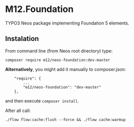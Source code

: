M12.Foundation
=============

TYPO3 Neos package implementing Foundation 5 elements.

## Instalation

From command line (from Neos root directory) type:

```composer require m12/neos-foundation:dev-master```

**Alternatively**, you might add it manually to composer.json:
```
    "require": {
        ...
        "m12/neos-foundation": "dev-master"
    },
```
and then execute `composer install`.

After all call:

```./flow flow:cache:flush --force && ./flow cache:warmup```
